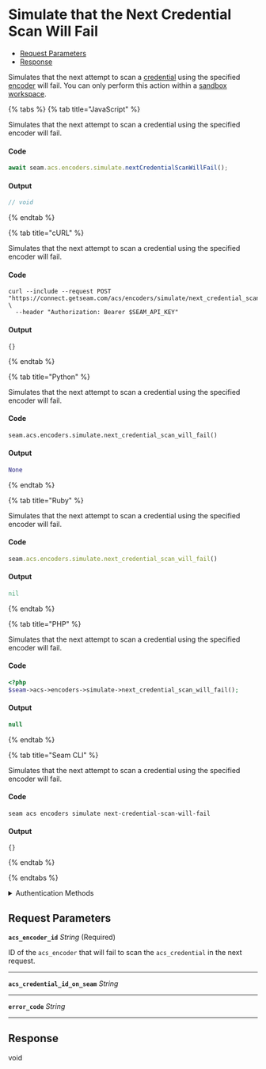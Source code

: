 # Simulate that the Next Credential Scan Will Fail

- [Request Parameters](#request-parameters)
- [Response](#response)

Simulates that the next attempt to scan a [credential](../../../../capability-guides/access-systems/managing-credentials.md) using the specified [encoder](../../../../capability-guides/access-systems/working-with-card-encoders-and-scanners/README.md) will fail. You can only perform this action within a [sandbox workspace](../../../../core-concepts/workspaces/README.md#sandbox-workspaces).


{% tabs %}
{% tab title="JavaScript" %}

Simulates that the next attempt to scan a credential using the specified encoder will fail.

#### Code

```javascript
await seam.acs.encoders.simulate.nextCredentialScanWillFail();
```

#### Output

```javascript
// void
```
{% endtab %}

{% tab title="cURL" %}

Simulates that the next attempt to scan a credential using the specified encoder will fail.

#### Code

```curl
curl --include --request POST "https://connect.getseam.com/acs/encoders/simulate/next_credential_scan_will_fail" \
  --header "Authorization: Bearer $SEAM_API_KEY"
```

#### Output

```curl
{}
```
{% endtab %}

{% tab title="Python" %}

Simulates that the next attempt to scan a credential using the specified encoder will fail.

#### Code

```python
seam.acs.encoders.simulate.next_credential_scan_will_fail()
```

#### Output

```python
None
```
{% endtab %}

{% tab title="Ruby" %}

Simulates that the next attempt to scan a credential using the specified encoder will fail.

#### Code

```ruby
seam.acs.encoders.simulate.next_credential_scan_will_fail()
```

#### Output

```ruby
nil
```
{% endtab %}

{% tab title="PHP" %}

Simulates that the next attempt to scan a credential using the specified encoder will fail.

#### Code

```php
<?php
$seam->acs->encoders->simulate->next_credential_scan_will_fail();
```

#### Output

```php
null
```
{% endtab %}

{% tab title="Seam CLI" %}

Simulates that the next attempt to scan a credential using the specified encoder will fail.

#### Code

```seam_cli
seam acs encoders simulate next-credential-scan-will-fail
```

#### Output

```seam_cli
{}
```
{% endtab %}

{% endtabs %}


<details>

<summary>Authentication Methods</summary>

- API key
- Personal access token
  <br>Must also include the `seam-workspace` header in the request.

To learn more, see [Authentication](https://docs.seam.co/latest/api/authentication).
</details>

## Request Parameters

**`acs_encoder_id`** *String* (Required)

ID of the `acs_encoder` that will fail to scan the `acs_credential` in the next request.

---

**`acs_credential_id_on_seam`** *String*

---

**`error_code`** *String*

---


## Response

void

